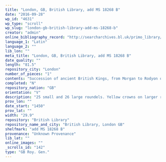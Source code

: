 ```yaml
---
title: "London, GB, British Library, add MS 18268 B"
date: "2016-09-28"
wp_id: "4631"
wp_type: "scroll"
wp_slug: "london-gb-british-library-add-ms-18268-b"
creator: "admin"
online_bibliography_record: "http://searcharchives.bl.uk/primo_library/libweb/action/display.do?tabs=detailsTab&ct=display&fn=search&doc=IAMS032-002028786&indx=2&recIds=IAMS032-002028786&recIdxs=1&elementId=1&renderMode=poppedOut&displayMode=full&frbrVersion=&dscnt=1&frbg=&scp.scps=scope%3A%28BL%29&tab=local&dstmp=1407992228168&srt=rank&mode=Basic&dum=true&vl(freeText0)=18268&vid=IAMS_VU2"
language_1: "Latin"
language_2: ""
lib_lon: ""
meta_title: "London, GB, British Library, add MS 18268 B"
date_quality: ""
length: "81.5"
repository_city: "London"
number_of_pieces: "1"
contents: "Succession of ancient British Kings, from Morgan to Rodyon or Rodian, with historical notes for 13 ancestors."
completed: "N"
repository_nation: "GB"
orientation: "V"
description: "25 small and 26 large roundels. Yellow crowns on larger roundels mark royal ancestors. Vellum roll."
prov_lon: ""
date_start: "1450"
prov_lat: ""
width: "29.9"
repository: "British Library"
repository_name_and_city: "British Library, London GB"
shelfmark: "add MS 18268 B"
provenance: "Unknown Provenance"
lib_lat: ""
online_images: ""
_scrolls_id: "142"
type: "GB Roy. Gen."
---
```



